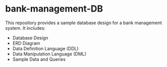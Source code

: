 # bank-management-DB

This repository provides a sample database design for a bank management system. 
It includes:
* Database Design
* ERD Diagram
* Data Definition Language (DDL)
* Data Manipulation Language (DML)
* Sample Data and Queries

